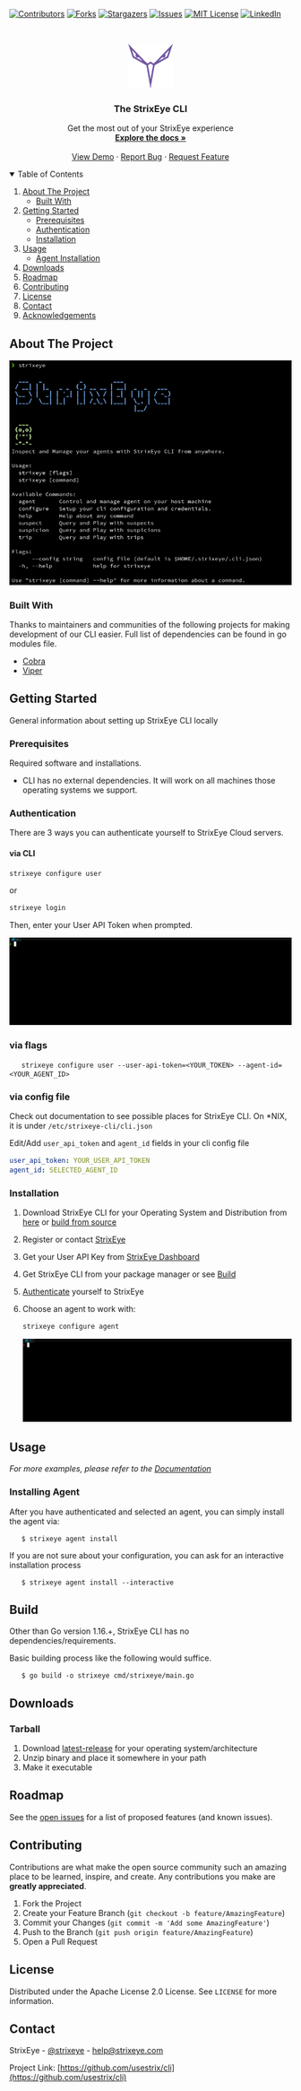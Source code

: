 [![Contributors][contributors-shield]][contributors-url]
[![Forks][forks-shield]][forks-url]
[![Stargazers][stars-shield]][stars-url]
[![Issues][issues-shield]][issues-url]
[![MIT License][license-shield]][license-url]
[![LinkedIn][linkedin-shield]][linkedin-url]



<!-- PROJECT LOGO -->
<br />
<p align="center">
  <a href="https://github.com/usestrix/cli">
    <img src="data/images/strixeye_icon-purple.svg" alt="Logo" width="80" height="80">
  </a>

<h3 align="center">The StrixEye CLI</h3>

  <p align="center">
    Get the most out of your StrixEye experience
    <br />
    <a href="https://github.com/usestrix/cli"><strong>Explore the docs »</strong></a>
    <br />
    <br />
    <a href="https://github.com/usestrix/cli">View Demo</a>
    ·
    <a href="https://github.com/usestrix/cli/issues">Report Bug</a>
    ·
    <a href="https://github.com/usestrix/cli/issues">Request Feature</a>
  </p>
</p>



<!-- TABLE OF CONTENTS -->
<details open="open">
  <summary>Table of Contents</summary>
  <ol>
    <li>
      <a href="#about-the-project">About The Project</a>
      <ul>
        <li><a href="#built-with">Built With</a></li>
      </ul>
    </li>
    <li>
      <a href="#getting-started">Getting Started</a>
      <ul>
        <li><a href="#prerequisites">Prerequisites</a></li>
        <li><a href="#authentication">Authentication</a></li>
        <li><a href="#installation">Installation</a></li>
      </ul>
    </li>
    <li>
      <a href="#usage">Usage</a>
         <ul>
            <li><a href="#agent-installation">Agent Installation</a></li>
         </ul>
   </li>
    <li><a href="#downloads">Downloads</a></li>
    <li><a href="#roadmap">Roadmap</a></li>
    <li><a href="#contributing">Contributing</a></li>
    <li><a href="#license">License</a></li>
    <li><a href="#contact">Contact</a></li>
    <li><a href="#acknowledgements">Acknowledgements</a></li>
  </ol>
</details>



<!-- ABOUT THE PROJECT -->

## About The Project

[![Product Name Screen Shot][product-screenshot]](https://strixeye.com)

### Built With

Thanks to maintainers and communities of the following projects for making development of our CLI easier. Full list of
dependencies can be found in go modules file.

* [Cobra](https://github.com/spf13/cobra)
* [Viper](https://github.com/spf13/viper)

<!-- GETTING STARTED -->

## Getting Started

General information about setting up StrixEye CLI locally

### Prerequisites

Required software and installations.

* CLI has no external dependencies. It will work on all machines those operating systems we support.

### Authentication

There are 3 ways you can authenticate yourself to StrixEye Cloud servers.

#### via CLI

   ```sh
   strixeye configure user
   ```

or

   ```sh
   strixeye login
   ```

Then, enter your User API Token when prompted.

![StrixEye CLI Login Process](data/screenshots/login.gif)

### via flags

```shell
   strixeye configure user --user-api-token=<YOUR_TOKEN> --agent-id=<YOUR_AGENT_ID>
```

### via config file

Check out documentation to see possible places for StrixEye CLI. On *NIX, it is under `/etc/strixeye-cli/cli.json`

Edit/Add `user_api_token` and `agent_id` fields in your cli config file

```yaml
user_api_token: YOUR_USER_API_TOKEN
agent_id: SELECTED_AGENT_ID
```

### Installation

1. Download StrixEye CLI for your Operating System and Distribution from <a href="#downloads">here</a>
   or <a href="#build">
   build from source</a>
2. Register or contact [StrixEye](https://strixeye.com/)
3. Get your User API Key from [StrixEye Dashboard](https://dashboard.strixeye.com/settings/profile)
4. Get StrixEye CLI from your package manager or see <a href="#build">Build</a>
5. <a href="#authenticate">Authenticate</a> yourself to StrixEye

6. Choose an agent to work with:
   ```sh
   strixeye configure agent
   ```

   ![StrixEye CLI Login Process](data/screenshots/agents.gif)

<!-- USAGE EXAMPLES -->

## Usage

_For more examples, please refer to the [Documentation](https://example.com)_

### Installing Agent

After you have authenticated and selected an agent, you can simply install the agent via:

```shell
   $ strixeye agent install
```

If you are not sure about your configuration, you can ask for an interactive installation process

```shell
   $ strixeye agent install --interactive
```

## Build

Other than Go version 1.16.+, StrixEye CLI has no dependencies/requirements.

Basic building process like the following would suffice.

```shell
   $ go build -o strixeye cmd/strixeye/main.go
```

## Downloads

### Tarball

1. Download [latest-release] for your operating system/architecture
2. Unzip binary and place it somewhere in your path
3. Make it executable


<!-- ROADMAP -->

## Roadmap

See the [open issues](https://github.com/usestrix/cli/issues) for a list of proposed features (and known issues).



<!-- CONTRIBUTING -->

## Contributing

Contributions are what make the open source community such an amazing place to be learned, inspire, and create. Any
contributions you make are **greatly appreciated**.

1. Fork the Project
2. Create your Feature Branch (`git checkout -b feature/AmazingFeature`)
3. Commit your Changes (`git commit -m 'Add some AmazingFeature'`)
4. Push to the Branch (`git push origin feature/AmazingFeature`)
5. Open a Pull Request

<!-- LICENSE -->

## License

Distributed under the Apache License 2.0 License. See `LICENSE` for more information.



<!-- CONTACT -->

## Contact

StrixEye - [@strixeye](https://twitter.com/strixeye) - help@strixeye.com

Project Link: [https://github.com/usestrix/cli](https://github.com/usestrix/cli)




<!-- MARKDOWN LINKS & IMAGES -->
<!-- https://www.markdownguide.org/basic-syntax/#reference-style-links -->

[contributors-shield]: https://img.shields.io/github/contributors/usestrix/cli.svg?style=for-the-badge

[contributors-url]: https://github.com/usestrix/cli/graphs/contributors

[forks-shield]: https://img.shields.io/github/forks/usestrix/cli.svg?style=for-the-badge

[forks-url]: https://github.com/usestrix/clinetwork/members

[stars-shield]: https://img.shields.io/github/stars/usestrix/cli?style=for-the-badge

[stars-url]: https://github.com/usestrix/cli/stargazers

[issues-shield]: https://img.shields.io/github/issues/usestrix/cli.svg?style=for-the-badge

[issues-url]: https://github.com/usestrix/cli/issues

[license-shield]: https://img.shields.io/github/license/usestrix/cli.svg?style=for-the-badge

[license-url]: https://github.com/usestrix/cli/blob/master/LICENSE.txt

[linkedin-shield]: https://img.shields.io/badge/-LinkedIn-black.svg?style=for-the-badge&logo=linkedin&colorB=555

[linkedin-url]: https://linkedin.com/in/strixeye

[product-screenshot]: data/images/base_command.png

[latest-release]: https://github.com/strixeyecom/cli/releases